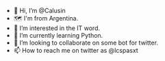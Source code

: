 - 👋 Hi, I’m @Calusin
- 🗺 I'm from Argentina.
- 👀 I’m interested in the IT word.
- 🌱 I’m currently learning Python.
- 💞️ I’m looking to collaborate on some bot for twitter.
- 📫 How to reach me on twitter as @lcspasxt
